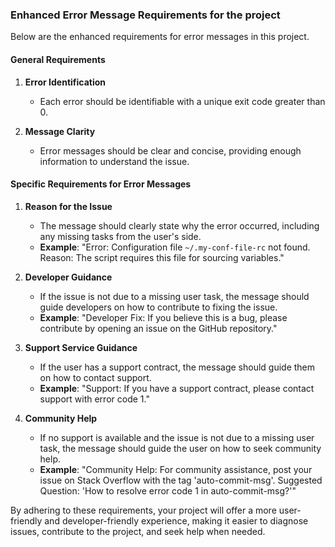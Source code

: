 ### Enhanced Error Message Requirements for the project

Below are the enhanced requirements for error messages in this project.

#### General Requirements

1. **Error Identification**
   - Each error should be identifiable with a unique exit code greater than 0.

2. **Message Clarity**
   - Error messages should be clear and concise, providing enough information to understand the issue.

#### Specific Requirements for Error Messages

1. **Reason for the Issue**
   - The message should clearly state why the error occurred, including any missing tasks from the user's side.
   - **Example**: "Error: Configuration file `~/.my-conf-file-rc` not found. Reason: The script requires this file for sourcing variables."

2. **Developer Guidance**
   - If the issue is not due to a missing user task, the message should guide developers on how to contribute to fixing the issue.
   - **Example**: "Developer Fix: If you believe this is a bug, please contribute by opening an issue on the GitHub repository."

3. **Support Service Guidance**
   - If the user has a support contract, the message should guide them on how to contact support.
   - **Example**: "Support: If you have a support contract, please contact support with error code 1."

4. **Community Help**
   - If no support is available and the issue is not due to a missing user task, the message should guide the user on how to seek community help.
   - **Example**: "Community Help: For community assistance, post your issue on Stack Overflow with the tag 'auto-commit-msg'. Suggested Question: 'How to resolve error code 1 in auto-commit-msg?'"

By adhering to these requirements, your project will offer a more user-friendly and developer-friendly experience, making it easier to diagnose issues, contribute to the project, and seek help when needed.